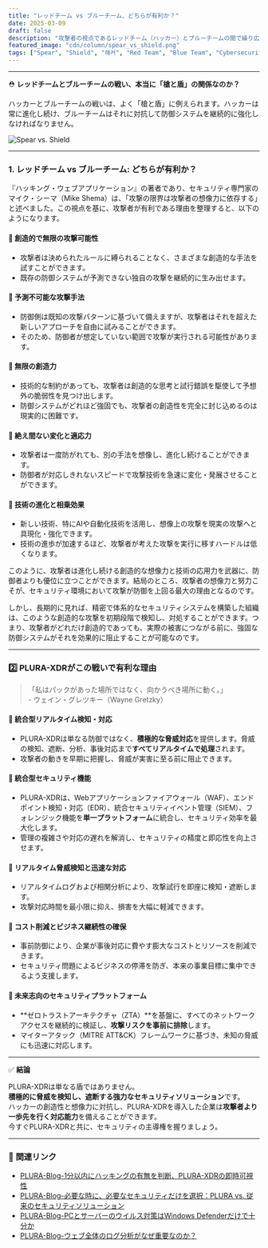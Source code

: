 ```yaml
---
title: "レッドチーム vs ブルーチーム、どちらが有利か？"
date: 2025-03-09
draft: false
description: "攻撃者の視点であるレッドチーム（ハッカー）とブルーチームの間で繰り広げられる『槍と盾の戦い』の中で、PLURA-XDRの必要性と強力なセキュリティの役割について探ります。"
featured_image: "cdn/column/spear_vs_shield.png"
tags: ["Spear", "Shield", "해커", "Red Team", "Blue Team", "Cybersecurity", "PLURA-XDR"]
---
```



---
⛑️ **レッドチームとブルーチームの戦い、本当に「槍と盾」の関係なのか？**

ハッカーとブルーチームの戦いは、よく「槍と盾」に例えられます。ハッカーは常に進化し続け、ブルーチームはそれに対抗して防御システムを継続的に強化しなければなりません。

![Spear vs. Shield](https://blog.plura.io/cdn/column/spear_vs_shield.png)
<!--more-->

---

### 1. **レッドチーム vs ブルーチーム: どちらが有利か？**

『ハッキング・ウェブアプリケーション』の著者であり、セキュリティ専門家のマイク・シーマ（Mike Shema）は、「攻撃の限界は攻撃者の想像力に依存する」と述べました。この視点を基に、攻撃者が有利である理由を整理すると、以下のようになります。

#### 🔸 **創造的で無限の攻撃可能性**
- 攻撃者は決められたルールに縛られることなく、さまざまな創造的な手法を試すことができます。
- 既存の防御システムが予測できない独自の攻撃を継続的に生み出せます。

#### 🔸 **予測不可能な攻撃手法**
- 防御側は既知の攻撃パターンに基づいて備えますが、攻撃者はそれを超えた新しいアプローチを自由に試みることができます。
- そのため、防御者が想定していない範囲で攻撃が実行される可能性があります。

#### 🔸 **無限の創造力**
- 技術的な制約があっても、攻撃者は創造的な思考と試行錯誤を駆使して予想外の脆弱性を見つけ出します。
- 防御システムがどれほど強固でも、攻撃者の創造性を完全に封じ込めるのは現実的に困難です。

#### 🔸 **絶え間ない変化と適応力**
- 攻撃者は一度防がれても、別の手法を想像し、進化し続けることができます。
- 防御者が対応しきれないスピードで攻撃技術を急速に変化・発展させることができます。

#### 🔸 **技術の進化と相乗効果**
- 新しい技術、特にAIや自動化技術を活用し、想像上の攻撃を現実の攻撃へと具現化・強化できます。
- 技術の進歩が加速するほど、攻撃者が考えた攻撃を実行に移すハードルは低くなります。

このように、攻撃者は進化し続ける創造的な想像力と技術の応用力を武器に、防御者よりも優位に立つことができます。結局のところ、攻撃者の想像力と努力こそが、セキュリティ環境において攻撃が防御を上回る最大の理由となるのです。

しかし、長期的に見れば、精密で体系的なセキュリティシステムを構築した組織は、このような創造的な攻撃を初期段階で検知し、対処することができます。つまり、攻撃者がどれだけ創造的であっても、実際の被害につながる前に、強固な防御システムがそれを効果的に阻止することが可能なのです。

---

### 2️⃣ **PLURA-XDRがこの戦いで有利な理由**

> 「私はパックがあった場所ではなく、向かうべき場所に動く。」  
> \- ウェイン・グレツキー（Wayne Gretzky）

#### 🔹 **統合型リアルタイム検知・対応**
- PLURA-XDRは単なる防御ではなく、**積極的な脅威対応**を提供します。脅威の検知、遮断、分析、事後対応まで**すべてリアルタイムで処理**されます。
- 攻撃者の動きを早期に把握し、脅威が実害に至る前に阻止できます。

#### 🔹 **統合型セキュリティ機能**
- PLURA-XDRは、Webアプリケーションファイアウォール（WAF）、エンドポイント検知・対応（EDR）、統合セキュリティイベント管理（SIEM）、フォレンジック機能を**単一プラットフォーム**に統合し、セキュリティ効率を最大化します。
- 管理の複雑さや対応の遅れを解消し、セキュリティの精度と即応性を向上させます。

#### 🔹 **リアルタイム脅威検知と迅速な対応**
- リアルタイムログおよび相関分析により、攻撃試行を即座に検知・遮断します。
- 攻撃対応時間を最小限に抑え、損害を大幅に軽減できます。

#### 🔹 **コスト削減とビジネス継続性の確保**
- 事前防御により、企業が事後対応に費やす膨大なコストとリソースを削減できます。
- セキュリティ問題によるビジネスの停滞を防ぎ、本来の事業目標に集中できるよう支援します。

#### 🔹 **未来志向のセキュリティプラットフォーム**
- **ゼロトラストアーキテクチャ（ZTA）**を基盤に、すべてのネットワークアクセスを継続的に検証し、**攻撃リスクを事前に排除**します。
- マイターアタック（MITRE ATT&CK）フレームワークに基づき、未知の脅威にも迅速に対応します。

---

✅ **結論**  

PLURA-XDRは単なる盾ではありません。  
**積極的に脅威を検知し、遮断する強力なセキュリティソリューション**です。  
ハッカーの創造性と想像力に対抗し、PLURA-XDRを導入した企業は**攻撃者より一歩先を行く対応能力**を備えることができます。  
今すぐPLURA-XDRと共に、セキュリティの主導権を握りましょう。

---

### 📖 **関連リンク**  
- [PLURA-Blog-1分以内にハッキングの有無を判断、PLURA-XDRの即時可視性](https://blog.plura.io/ja/respond/1-minute-detection/)
- [PLURA-Blog-必要な時に、必要なセキュリティだけを選択：PLURA vs. 従来のセキュリティソリューション](https://blog.plura.io/ja/column/plura_vs_traditional_security/)
- [PLURA-Blog-PCとサーバーのウイルス対策はWindows Defenderだけで十分か](https://blog.plura.io/ja/column/why-edr-is-necessary/)
- [PLURA-Blog-ウェブ全体のログ分析がなぜ重要なのか？](https://blog.plura.io/ja/respond/very_important_analyze_web_logs/)

